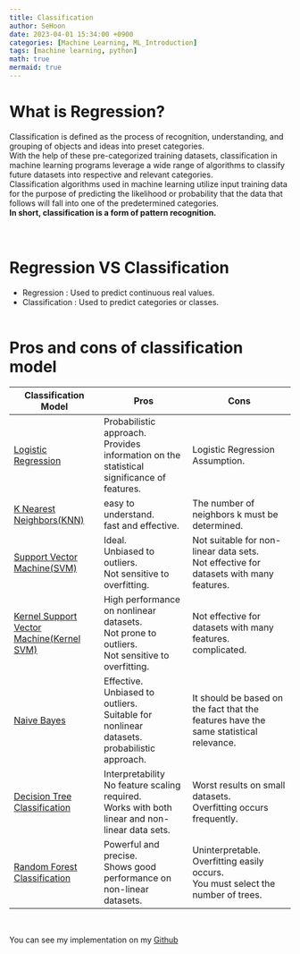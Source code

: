 ```yaml
---
title: Classification
author: SeHoon
date: 2023-04-01 15:34:00 +0900
categories: [Machine Learning, ML_Introduction]
tags: [machine learning, python]
math: true
mermaid: true
---
```


# What is Regression?<br>
Classification is defined as the process of recognition, understanding, and grouping of objects and ideas into preset categories.<br>
With the help of these pre-categorized training datasets, classification in machine learning programs leverage a wide range of algorithms to classify future datasets into respective and relevant categories.<br>
Classification algorithms used in machine learning utilize input training data for the purpose of predicting the likelihood or probability that the data that follows will fall into one of the predetermined categories.<br>
**In short, classification is a form of pattern recognition.**<Br>
<br><br>

# Regression VS Classification

+ Regression : Used to predict continuous real values.
+ Classification : Used to predict categories or classes.
<br><br>

# Pros and cons of classification model

| Classification Model | Pros | Cons |
| -------------------- | ---- | ---- |
| [Logistic Regression](https://csh970605.github.io/posts/Logistic_Regression/)  | Probabilistic approach.<br>Provides information on the statistical significance of features. | Logistic Regression Assumption.|
| [K Nearest Neighbors(KNN)](https://csh970605.github.io/posts/KNN/) | easy to understand.<br> fast and effective. | The number of neighbors k must be determined. |
| [Support Vector Machine(SVM)](https://csh970605.github.io/posts/SVM/) | Ideal.<br> Unbiased to outliers.<br> Not sensitive to overfitting. | Not suitable for non-linear data sets.<br> Not effective for datasets with many features. |
| [Kernel Support Vector Machine(Kernel SVM)](https://csh970605.github.io/posts/Kernel_SVM/) | High performance on nonlinear datasets.<br> Not prone to outliers.<br> Not sensitive to overfitting. | Not effective for datasets with many features.<br> complicated.|
| [Naive Bayes](https://csh970605.github.io/posts/Naive_Bayes/) |Effective. <br>Unbiased to outliers.<br>Suitable for nonlinear datasets.<br>probabilistic approach. | It should be based on the fact that the features have the same statistical relevance. |
| [Decision Tree Classification](https://csh970605.github.io/posts/Decision_Tree_Classification/) | Interpretability<br>No feature scaling required.<br>Works with both linear and non-linear data sets. | Worst results on small datasets.<br> Overfitting occurs frequently. |
| [Random Forest Classification](https://csh970605.github.io/posts/Random_Forest_Classification/) |Powerful and precise.<br> Shows good performance on non-linear datasets.| Uninterpretable.<br>Overfitting easily occurs.<br> You must select the number of trees.|

<br>

You can see my implementation on my [Github](https://github.com/csh970605/Machine-LearningA-Z/tree/main/Part%203%20-%20Classification)